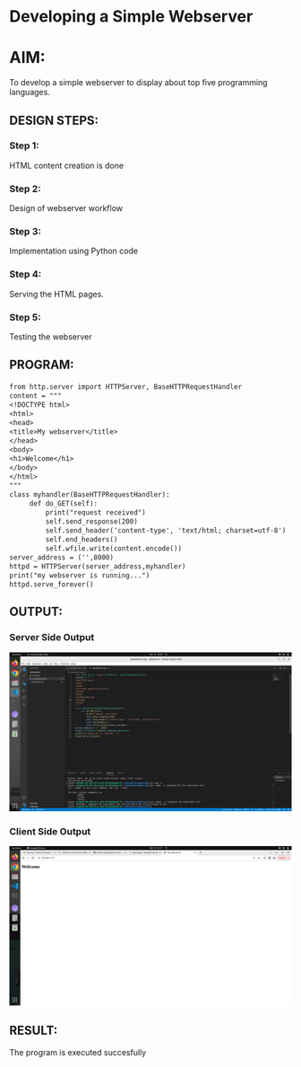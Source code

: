 # Developing a Simple Webserver

# AIM:

To develop a simple webserver to display about top five programming languages.

## DESIGN STEPS:

### Step 1:

HTML content creation is done

### Step 2:

Design of webserver workflow

### Step 3:

Implementation using Python code

### Step 4:

Serving the HTML pages.

### Step 5:

Testing the webserver

## PROGRAM:
```
from http.server import HTTPServer, BaseHTTPRequestHandler
content = """
<!DOCTYPE html>
<html>
<head>
<title>My webserver</title>
</head>
<body>
<h1>Welcome</h1>
</body>
</html>
"""
class myhandler(BaseHTTPRequestHandler):
     def do_GET(self):
         print("request received")
         self.send_response(200)
         self.send_header('content-type', 'text/html; charset=utf-8')
         self.end_headers()
         self.wfile.write(content.encode())
server_address = ('',8000) 
httpd = HTTPServer(server_address,myhandler)
print("my webserver is running...")
httpd.serve_forever()
```
## OUTPUT:
### Server Side Output
![server side output](./images/serversideoutput.png)
### Client Side Output
![Client side output](./images/clientsideoutput.png)

## RESULT:
The program is executed succesfully
